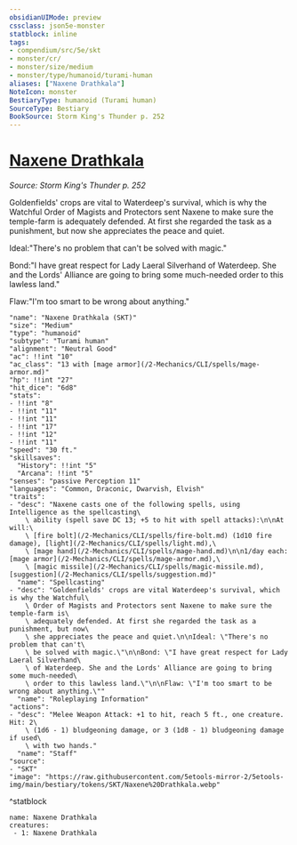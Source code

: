 ```yaml
---
obsidianUIMode: preview
cssclass: json5e-monster
statblock: inline
tags:
- compendium/src/5e/skt
- monster/cr/
- monster/size/medium
- monster/type/humanoid/turami-human
aliases: ["Naxene Drathkala"]
NoteIcon: monster
BestiaryType: humanoid (Turami human)
SourceType: Bestiary
BookSource: Storm King's Thunder p. 252
---
```

# [Naxene Drathkala](2-Mechanics\CLI\bestiary\npc/naxene-drathkala-skt.md)
*Source: Storm King's Thunder p. 252*  

Goldenfields' crops are vital to Waterdeep's survival, which is why the Watchful Order of Magists and Protectors sent Naxene to make sure the temple-farm is adequately defended. At first she regarded the task as a punishment, but now she appreciates the peace and quiet.

Ideal:"There's no problem that can't be solved with magic."

Bond:"I have great respect for Lady Laeral Silverhand of Waterdeep. She and the Lords' Alliance are going to bring some much-needed order to this lawless land."

Flaw:"I'm too smart to be wrong about anything."

```statblock
"name": "Naxene Drathkala (SKT)"
"size": "Medium"
"type": "humanoid"
"subtype": "Turami human"
"alignment": "Neutral Good"
"ac": !!int "10"
"ac_class": "13 with [mage armor](/2-Mechanics/CLI/spells/mage-armor.md)"
"hp": !!int "27"
"hit_dice": "6d8"
"stats":
- !!int "8"
- !!int "11"
- !!int "11"
- !!int "17"
- !!int "12"
- !!int "11"
"speed": "30 ft."
"skillsaves":
  "History": !!int "5"
  "Arcana": !!int "5"
"senses": "passive Perception 11"
"languages": "Common, Draconic, Dwarvish, Elvish"
"traits":
- "desc": "Naxene casts one of the following spells, using Intelligence as the spellcasting\
    \ ability (spell save DC 13; +5 to hit with spell attacks):\n\nAt will:\
    \ [fire bolt](/2-Mechanics/CLI/spells/fire-bolt.md) (1d10 fire damage), [light](/2-Mechanics/CLI/spells/light.md),\
    \ [mage hand](/2-Mechanics/CLI/spells/mage-hand.md)\n\n1/day each: [mage armor](/2-Mechanics/CLI/spells/mage-armor.md),\
    \ [magic missile](/2-Mechanics/CLI/spells/magic-missile.md), [suggestion](/2-Mechanics/CLI/spells/suggestion.md)"
  "name": "Spellcasting"
- "desc": "Goldenfields' crops are vital Waterdeep's survival, which is why the Watchful\
    \ Order of Magists and Protectors sent Naxene to make sure the temple-farm is\
    \ adequately defended. At first she regarded the task as a punishment, but now\
    \ she appreciates the peace and quiet.\n\nIdeal: \"There's no problem that can't\
    \ be solved with magic.\"\n\nBond: \"I have great respect for Lady Laeral Silverhand\
    \ of Waterdeep. She and the Lords' Alliance are going to bring some much-needed\
    \ order to this lawless land.\"\n\nFlaw: \"I'm too smart to be wrong about anything.\""
  "name": "Roleplaying Information"
"actions":
- "desc": "Melee Weapon Attack: +1 to hit, reach 5 ft., one creature. Hit: 2\
    \ (1d6 - 1) bludgeoning damage, or 3 (1d8 - 1) bludgeoning damage if used\
    \ with two hands."
  "name": "Staff"
"source":
- "SKT"
"image": "https://raw.githubusercontent.com/5etools-mirror-2/5etools-img/main/bestiary/tokens/SKT/Naxene%20Drathkala.webp"
```
^statblock

```encounter-table
name: Naxene Drathkala
creatures:
 - 1: Naxene Drathkala
```